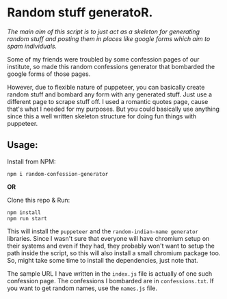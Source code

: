 # Random stuff generatoR.

*The main aim of this script is to just act as a skeleton for generating random stuff and posting them in places like google forms which
aim to spam individuals.*

Some of my friends were troubled by some confession pages of our institute, so made this random confessions generator that bombarded the google forms of those pages.

However, due to flexible nature of puppeteer, you can basically create random stuff and bombard any form with any generated stuff. Just use a different page to scrape stuff off. I used a romantic quotes page, cause that's what I needed for my purposes. But you could basically use anything since this a well written skeleton structure for doing fun things with puppeteer.

## Usage:

Install from NPM:

```
npm i random-confession-generator
```

**OR**

Clone this repo & Run:

```
npm install
npm run start
```

This will install the `puppeteer` and the `random-indian-name generator` libraries. Since I wasn't sure that everyone will have chromium setup on their systems and even if they had, they probably won't want to setup the path inside the script, so this will also install a small chromium package too. So, might take some time to install the dependencies, just note that.

The sample URL I have written in the `index.js` file is actually of one such confession page. The confessions I bombarded are in `confessions.txt`. If you want to get random names, use the `names.js` file.
